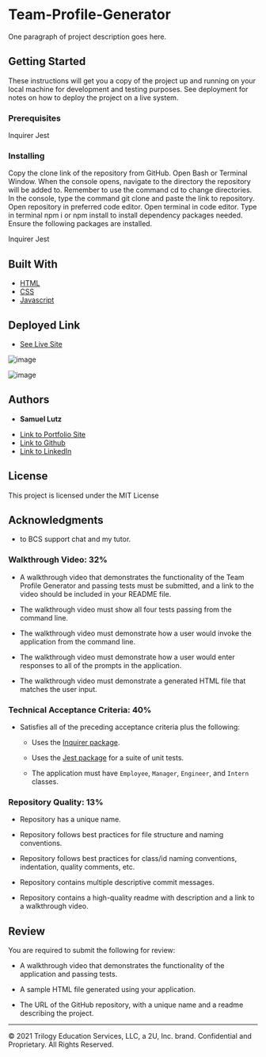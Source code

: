 # Team-Profile-Generator
One paragraph of project description goes here.

## Getting Started

These instructions will get you a copy of the project up and running on your local machine for development and testing purposes. See deployment for notes on how to deploy the project on a live system.

### Prerequisites

Inquirer
Jest

### Installing

Copy the clone link of the repository from GitHub.
Open Bash or Terminal Window.
When the console opens, navigate to the directory the repository will be added to. Remember to use the command cd to change directories.
In the console, type the command git clone and paste the link to repository.
Open repository in preferred code editor.
Open terminal in code editor.
Type in terminal npm i or npm install to install dependency packages needed.
Ensure the following packages are installed.

Inquirer
Jest

## Built With

* [HTML](https://developer.mozilla.org/en-US/docs/Web/HTML)
* [CSS](https://developer.mozilla.org/en-US/docs/Web/CSS)
* [Javascript](https://developer.mozilla.org/en-US/docs/Web/JavaScript)

## Deployed Link

* [See Live Site](#)

![image](https://user-images.githubusercontent.com/91674571/151213385-ce7d1864-0f2c-45e4-97da-0ace473aaa3b.png)

![image](https://user-images.githubusercontent.com/91674571/151213443-33055fcc-c930-4c2c-9ace-02660d45bf31.png)


## Authors

* **Samuel Lutz** 

- [Link to Portfolio Site](https://samuellutz.github.io/Portfolio/)
- [Link to Github](https://github.com/samuellutz)
- [Link to LinkedIn](https://www.linkedin.com/in/samuel-lutz-77138020b/)


## License

This project is licensed under the MIT License 

## Acknowledgments

* to BCS support chat and my tutor.


### Walkthrough Video: 32%

* A walkthrough video that demonstrates the functionality of the Team Profile Generator and passing tests must be submitted, and a link to the video should be included in your README file.

* The walkthrough video must show all four tests passing from the command line.

* The walkthrough video must demonstrate how a user would invoke the application from the command line.

* The walkthrough video must demonstrate how a user would enter responses to all of the prompts in the application.

* The walkthrough video must demonstrate a generated HTML file that matches the user input.


### Technical Acceptance Criteria: 40%

* Satisfies all of the preceding acceptance criteria plus the following:

	* Uses the [Inquirer package](https://www.npmjs.com/package/inquirer).

	* Uses the [Jest package](https://www.npmjs.com/package/jest) for a suite of unit tests.

  * The application must have `Employee`, `Manager`, `Engineer`, and `Intern` classes.

### Repository Quality: 13%

* Repository has a unique name.

* Repository follows best practices for file structure and naming conventions.

* Repository follows best practices for class/id naming conventions, indentation, quality comments, etc.

* Repository contains multiple descriptive commit messages.

* Repository contains a high-quality readme with description and a link to a walkthrough video.

## Review

You are required to submit the following for review:

* A walkthrough video that demonstrates the functionality of the application and passing tests.

* A sample HTML file generated using your application.

* The URL of the GitHub repository, with a unique name and a readme describing the project.

---
© 2021 Trilogy Education Services, LLC, a 2U, Inc. brand. Confidential and Proprietary. All Rights Reserved.
